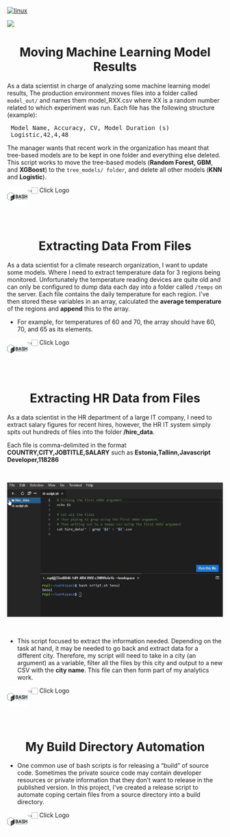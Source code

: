 [<img title="linux" alt="linux" width="77px" src="https://raw.githubusercontent.com/Thomas-George-T/Thomas-George-T/master/assets/linux-tux.svg" width="40" />](https://github.com/Emon-ProCoder7?tab=repositories&q=&type=&language=shell)

<p align='right'> 

<a href="#"><img src="https://badges.pufler.dev/visits/Emon-ProCoder7/Data-Driven-Decision-Making-With-Statistics"></a>
</p>




<h1 align = 'center'>Moving Machine Learning Model Results</h1>

As a data scientist in charge of analyzing some machine learning model results, The production environment moves files into a folder called `model_out/` and names them model_RXX.csv where XX is a random number related to which experiment was run. Each file has the following structure (example):

<pre>
 Model Name, Accuracy, CV, Model Duration (s)
 Logistic,42,4,48
</pre>  
  
The manager wants that recent work in the organization has meant that tree-based models are to be kept in one folder and everything else deleted. This script works to move the tree-based models (**Random Forest, GBM**, and **XGBoost**) to the `tree_models/ folder`, and delete all other models (**KNN** and **Logistic**).


👈🏻 Click Logo [<img align="left" alt="Bash" width="47px" src="https://raw.githubusercontent.com/github/explore/80688e429a7d4ef2fca1e82350fe8e3517d3494d/topics/bash/bash.png" />](https://github.com/Emon-ProCoder7/MyBash_scripts/blob/master/moving_model_files.sh)


<br><br><br>




<h1 align = 'center'>Extracting Data From Files</h1>

As a data scientist for a climate research organization, I want to update some models. Where I need to extract temperature data for 3 regions being monitored. Unfortunately the temperature reading devices are quite old and can only be configured to dump data each day into a folder called `/temps` on the server. Each file contains the daily temperature for each region. I've then stored these variables in an array, calculated the **average temperature** of the regions and **append** this to the array.

- For example, for temperatures of 60 and 70, the array should have 60, 70, and 65 as its elements.



👈🏻 Click Logo [<img align="left" alt="Bash" width="47px" src="https://raw.githubusercontent.com/github/explore/80688e429a7d4ef2fca1e82350fe8e3517d3494d/topics/bash/bash.png" />](https://github.com/Emon-ProCoder7/MyBash_scripts/blob/master/temperature.sh)


<br><br><br>



<h1 align = 'center'>Extracting HR Data from Files</h1>

As a data scientist in the HR department of a large IT company, I need to extract salary figures for recent hires, however, the HR IT system simply spits out hundreds of files into the folder **/hire_data**.

Each file is comma-delimited in the format **COUNTRY,CITY,JOBTITLE,SALARY** such as **Estonia,Tallinn,Javascript Developer,118286**

<br>
<p align="center"><img width = 507px src = "https://raw.githubusercontent.com/Emon-ProCoder7/MyBash_scripts/master/hr.gif"/></p>
<br>

- This script focused to extract the information needed. Depending on the task at hand, it may be needed to go back and extract data for a different city. Therefore, my script will need to take in a city (an argument) as a variable, filter all the files by this city and output to a new CSV with the **city name**. This file can then form part of my analytics work.



👈🏻 Click Logo [<img align="left" alt="Bash" width="47px" src="https://raw.githubusercontent.com/github/explore/80688e429a7d4ef2fca1e82350fe8e3517d3494d/topics/bash/bash.png" />](https://github.com/Emon-ProCoder7/MyBash_scripts/blob/master/hr.sh)


<br><br><br>



<h1 align = 'center'>My Build Directory Automation</h1>

 - One common use of bash scripts is for releasing a “build” of source code. Sometimes the private source code may contain developer resources or private information that they don’t want to release in the published version.
 In this project, I've created a release script to automate coping certain files from a source directory into a build directory.

👈🏻 Click Logo [<img align="left" alt="Bash" width="47px" src="https://raw.githubusercontent.com/github/explore/80688e429a7d4ef2fca1e82350fe8e3517d3494d/topics/bash/bash.png" />](https://github.com/Emon-ProCoder7/MyBash_scripts/blob/master/build_Script.sh)




<br><br><br>


